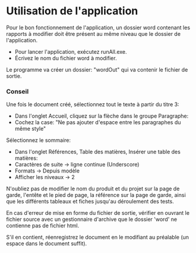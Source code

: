 # Utilisation de l'application

Pour le bon fonctionnement de l'application, un dossier word contenant les rapports à modifier doit être présent au même niveau que le dossier de l'application.

- Pour lancer l'application, exécutez runAll.exe. 
- Écrivez le nom du fichier word à modifier.

Le programme va créer un dossier: "wordOut" qui va contenir le fichier de sortie.

### Conseil

Une fois le document créé, sélectionnez tout le texte à partir du titre 3:
- Dans l'onglet Accueil, cliquez sur la flèche dans le groupe Paragraphe:
- Cochez la case: "Ne pas ajouter d'espace entre les paragraphes du même style"

Sélectionnez le sommaire:
- Dans l'onglet Références, Table des matières, Insérer une table des matières:
- Caractères de suite -> ligne continue (Underscore)
- Formats -> Depuis modèle
- Afficher les niveaux -> 2

N'oubliez pas de modifier le nom du produit et du projet sur la page de garde, l'entête et le pied de page,
la référence sur la page de garde, ainsi que les différents tableaux et fiches jusqu'au déroulement des tests.

En cas d'erreur de mise en forme du fichier de sortie, vérifier en ouvrant le fichier source avec un gestionnaire d'archive que le dossier 'word' ne contienne pas de fichier html.

S'il en contient, réenregistrez le document en le modifiant au préalable (un espace dans le document suffit).
